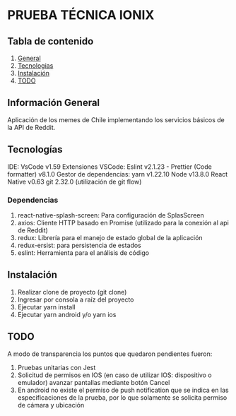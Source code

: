 # PRUEBA TÉCNICA IONIX

## Tabla de contenido

1. [General](#General)
2. [Tecnologias](#Tecnologias)
3. [Instalación](#Instalación)
4. [TODO](#todo)

## Información General

Aplicación de los memes de Chile implementando los servicios básicos de la API de Reddit.

## Tecnologías

IDE: VsCode v1.59
Extensiones VSCode: Eslint v2.1.23 - Prettier (Code formatter) v8.1.0
Gestor de dependencias: yarn v1.22.10
Node v13.8.0
React Native v0.63
git 2.32.0 (utilización de git flow)

### Dependencias

1. react-native-splash-screen: Para configuración de SplasScreen
2. axios: Cliente HTTP basado en Promise (utilizado para la conexión al api de Reddit)
3. redux: Librería para el manejo de estado global de la aplicación
4. redux-ersist: para persistencia de estados
5. eslint: Herramienta para el análisis de código

## Instalación

1. Realizar clone de proyecto (git clone)
2. Ingresar por consola a raíz del proyecto
3. Ejecutar yarn install
4. Ejecutar yarn android y/o yarn ios

## TODO

A modo de transparencia los puntos que quedaron pendientes fueron:

1. Pruebas unitarias con Jest
2. Solicitud de permisos en IOS (en caso de utilizar IOS: dispositivo o emulador) avanzar pantallas mediante botón Cancel
3. En android no existe el permiso de push notification que se indica en las especificaciones de la prueba, por lo que
   solamente se solicita permiso de cámara y ubicación
